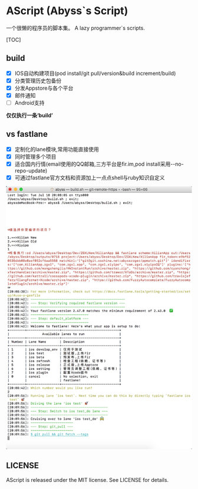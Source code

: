 # AScript (Abyss`s Script)

一个很懒的程序员的脚本集。
A lazy programmer`s scripts.


[TOC]
## build

- [x] IOS自动构建项目(pod install/git pull/version&build increment/build)
- [x] 分类管理历史包备份
- [x] 分发Appstore与各个平台
- [x] 邮件通知
- [ ] Android支持

**仅仅执行一条‘build’**

## vs fastlane

- [x] 定制化的lane模块,常用功能直接使用
- [x] 同时管理多个项目
- [x] 适合国内行情(email使用的QQ邮箱,三方平台是fir.im,pod install采用--no-repo-update)
- [x] 可通过fastlane官方文档和资源加上一点点shell与ruby知识自定义

![build-w500](build/info/hello.png)

## LICENSE

AScript is released under the MIT license. See LICENSE for details.
